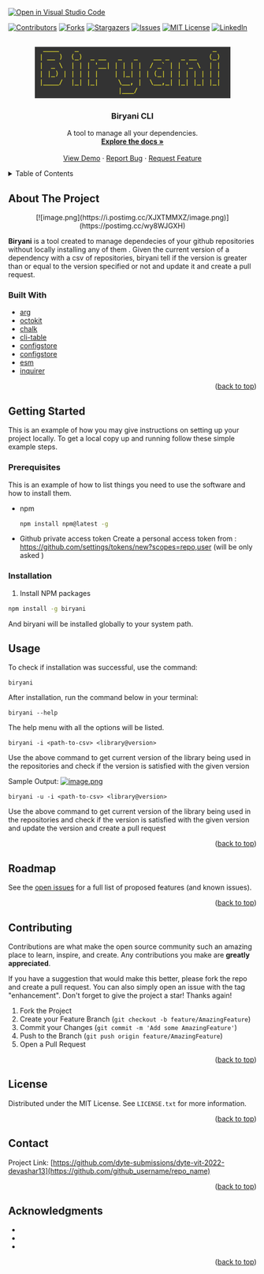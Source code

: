 [![Open in Visual Studio Code](https://classroom.github.com/assets/open-in-vscode-c66648af7eb3fe8bc4f294546bfd86ef473780cde1dea487d3c4ff354943c9ae.svg)](https://classroom.github.com/online_ide?assignment_repo_id=7943761&assignment_repo_type=AssignmentRepo)
<div id="top"></div>
<!--
*** Thanks for checking out the Best-README-Template. If you have a suggestion
*** that would make this better, please fork the repo and create a pull request
*** or simply open an issue with the tag "enhancement".
*** Don't forget to give the project a star!
*** Thanks again! Now go create something AMAZING! :D
-->



<!-- PROJECT SHIELDS -->
<!--
*** I'm using markdown "reference style" links for readability.
*** Reference links are enclosed in brackets [ ] instead of parentheses ( ).
*** See the bottom of this document for the declaration of the reference variables
*** for contributors-url, forks-url, etc. This is an optional, concise syntax you may use.
*** https://www.markdownguide.org/basic-syntax/#reference-style-links
-->
[![Contributors][contributors-shield]][contributors-url]
[![Forks][forks-shield]][forks-url]
[![Stargazers][stars-shield]][stars-url]
[![Issues][issues-shield]][issues-url]
[![MIT License][license-shield]][license-url]
[![LinkedIn][linkedin-shield]][linkedin-url]



<!-- PROJECT LOGO -->
<br />
<div align="center">
  <a href="https://github.com/github_username/repo_name">
    <img src="images/biryanilogo.png" alt="Logo">
  </a>

<h3 align="center">Biryani CLI</h3>

  <p align="center">
A tool to manage all your dependencies. 
    <br />
    <a href="https://github.com/dyte-submissions/dyte-vit-2022-devashar13"><strong>Explore the docs »</strong></a>
    <br />
    <br />
    <a href="https://github.com/dyte-submissions/dyte-vit-2022-devashar13">View Demo</a>
    ·
    <a href="https://github.com/dyte-submissions/dyte-vit-2022-devashar13/issues">Report Bug</a>
    ·
    <a href="https://github.com/dyte-submissions/dyte-vit-2022-devashar13/issues">Request Feature</a>
  </p>
</div>



<!-- TABLE OF CONTENTS -->
<details>
  <summary>Table of Contents</summary>
  <ol>
    <li>
      <a href="#about-the-project">About The Project</a>
      <ul>
        <li><a href="#built-with">Built With</a></li>
      </ul>
    </li>
    <li>
      <a href="#getting-started">Getting Started</a>
      <ul>
        <li><a href="#prerequisites">Prerequisites</a></li>
        <li><a href="#installation">Installation</a></li>
      </ul>
    </li>
    <li><a href="#usage">Usage</a></li>
    <li><a href="#roadmap">Roadmap</a></li>
    <li><a href="#contributing">Contributing</a></li>
    <li><a href="#license">License</a></li>
    <li><a href="#contact">Contact</a></li>
    <li><a href="#acknowledgments">Acknowledgments</a></li>
  </ol>
</details>

<!-- ABOUT THE PROJECT -->
## About The Project
<p align="center">
[![image.png](https://i.postimg.cc/XJXTMMXZ/image.png)](https://postimg.cc/wy8WJGXH)
</p>

**Biryani** is a tool created to manage dependecies of your github repositories without locally installing any of them . Given the current version of a dependency with a csv of repositories, biryani tell if the version is greater than or equal to the version specified or not and update it and create a pull request. 

### Built With

* [arg](https://www.npmjs.com/package/arg)
* [octokit](https://www.npmjs.com/package/octokit/)
* [chalk](https://www.npmjs.com/package/chalk)
* [cli-table](https://www.npmjs.com/package/cli-table)
* [configstore](https://svelte.dev/)
* [configstore](https://www.npmjs.com/package/configstore)
* [esm](https://www.npmjs.com/package/esm)
* [inquirer](https://www.npmjs.com/package/inquirer)

<p align="right">(<a href="#top">back to top</a>)</p>


<!-- GETTING STARTED -->
## Getting Started

This is an example of how you may give instructions on setting up your project locally.
To get a local copy up and running follow these simple example steps.

### Prerequisites

This is an example of how to list things you need to use the software and how to install them.
* npm
  ```sh
  npm install npm@latest -g
  ```
* Github private access token
  Create a personal access token from : https://github.com/settings/tokens/new?scopes=repo,user
  (will be only asked )

### Installation
 1. Install NPM packages
```sh
npm install -g biryani
```
And biryani will be installed globally to your system path.
<!-- USAGE EXAMPLES -->

## Usage

To check if installation was successful, use the command: 

```
biryani
```
After installation, run the command below in your terminal:

```
biryani --help 
```
The help menu with all the options will be listed. 


```
biryani -i <path-to-csv> <library@version>
```
Use the above command to get current version of the library being used in the repositories and check if the version is satisfied with the given version

Sample Output:
[![image.png](https://i.postimg.cc/Dwcn2gZh/image.png)](https://postimg.cc/rDzvj5xZ)

```
biryani -u -i <path-to-csv> <library@version>
```
Use the above command to get current version of the library being used in the repositories and check if the version is satisfied with the given version and update the version and create a pull request


<p align="right">(<a href="#top">back to top</a>)</p>


<!-- ROADMAP -->
## Roadmap

See the [open issues](https://github.com/-submissions/dyte-vit-2022-devashar13/issues) for a full list of proposed features (and known issues).

<p align="right">(<a href="#top">back to top</a>)</p>

<!-- CONTRIBUTING -->
## Contributing

Contributions are what make the open source community such an amazing place to learn, inspire, and create. Any contributions you make are **greatly appreciated**.

If you have a suggestion that would make this better, please fork the repo and create a pull request. You can also simply open an issue with the tag "enhancement".
Don't forget to give the project a star! Thanks again!

1. Fork the Project
2. Create your Feature Branch (`git checkout -b feature/AmazingFeature`)
3. Commit your Changes (`git commit -m 'Add some AmazingFeature'`)
4. Push to the Branch (`git push origin feature/AmazingFeature`)
5. Open a Pull Request

<p align="right">(<a href="#top">back to top</a>)</p>



<!-- LICENSE -->
## License

Distributed under the MIT License. See `LICENSE.txt` for more information.

<p align="right">(<a href="#top">back to top</a>)</p>



<!-- CONTACT -->
## Contact
Project Link: [https://github.com/dyte-submissions/dyte-vit-2022-devashar13](https://github.com/github_username/repo_name)

<p align="right">(<a href="#top">back to top</a>)</p>



<!-- ACKNOWLEDGMENTS -->
## Acknowledgments

* []()
* []()
* []()

<p align="right">(<a href="#top">back to top</a>)</p>



<!-- MARKDOWN LINKS & IMAGES -->
<!-- https://www.markdownguide.org/basic-syntax/#reference-style-links -->
[contributors-shield]: https://img.shields.io/github/contributors/github_username/repo_name.svg?style=for-the-badge
[contributors-url]: https://github.com/github_username/repo_name/graphs/contributors
[forks-shield]: https://img.shields.io/github/forks/github_username/repo_name.svg?style=for-the-badge
[forks-url]: https://github.com/github_username/repo_name/network/members
[stars-shield]: https://img.shields.io/github/stars/github_username/repo_name.svg?style=for-the-badge
[stars-url]: https://github.com/github_username/repo_name/stargazers
[issues-shield]: https://img.shields.io/github/issues/github_username/repo_name.svg?style=for-the-badge
[issues-url]: https://github.com/github_username/repo_name/issues
[license-shield]: https://img.shields.io/github/license/github_username/repo_name.svg?style=for-the-badge
[license-url]: https://github.com/github_username/repo_name/blob/master/LICENSE.txt
[linkedin-shield]: https://img.shields.io/badge/-LinkedIn-black.svg?style=for-the-badge&logo=linkedin&colorB=555
[linkedin-url]: https://linkedin.com/in/linkedin_username
[product-screenshot]: images/screenshot.png
